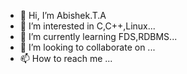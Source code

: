 - 👋 Hi, I’m Abishek.T.A
- 👀 I’m interested in C,C++,Linux...
- 🌱 I’m currently learning FDS,RDBMS...
- 💞️ I’m looking to collaborate on ...
- 📫 How to reach me ...
<!---
Abishek-thitariya/Abishek-thitariya is a ✨ special ✨ repository because its `README.md` (this file) appears on your GitHub profile.
You can click the Preview link to take a look at your changes.
--->
